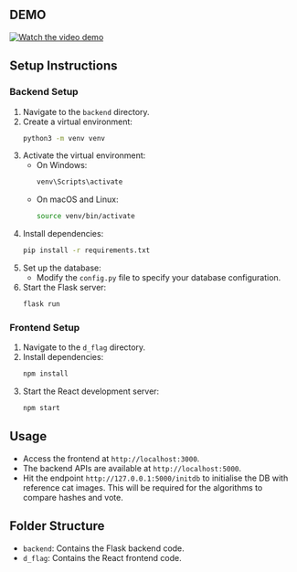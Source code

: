 ## DEMO
[![Watch the video demo](https://drive.google.com/file/d/14da6duvrd4muRqXoQK2q86zfd9yDjE0j/view?usp=sharing)](https://drive.google.com/file/d/14da6duvrd4muRqXoQK2q86zfd9yDjE0j/view?usp=sharing)

## Setup Instructions

### Backend Setup
1. Navigate to the `backend` directory.
2. Create a virtual environment:
    ```bash
    python3 -m venv venv
    ```
3. Activate the virtual environment:
    - On Windows:
        ```bash
        venv\Scripts\activate
        ```
    - On macOS and Linux:
        ```bash
        source venv/bin/activate
        ```
4. Install dependencies:
    ```bash
    pip install -r requirements.txt
    ```
5. Set up the database:
    - Modify the `config.py` file to specify your database configuration.
6. Start the Flask server:
    ```bash
    flask run
    ```

### Frontend Setup
1. Navigate to the `d_flag` directory.
2. Install dependencies:
    ```bash
    npm install
    ```
3. Start the React development server:
    ```bash
    npm start
    ```

## Usage
- Access the frontend at `http://localhost:3000`.
- The backend APIs are available at `http://localhost:5000`.
- Hit the endpoint `http://127.0.0.1:5000/initdb` to initialise the DB with reference cat images. This will be required for the algorithms to compare hashes and vote.

## Folder Structure
- `backend`: Contains the Flask backend code.
- `d_flag`: Contains the React frontend code.
